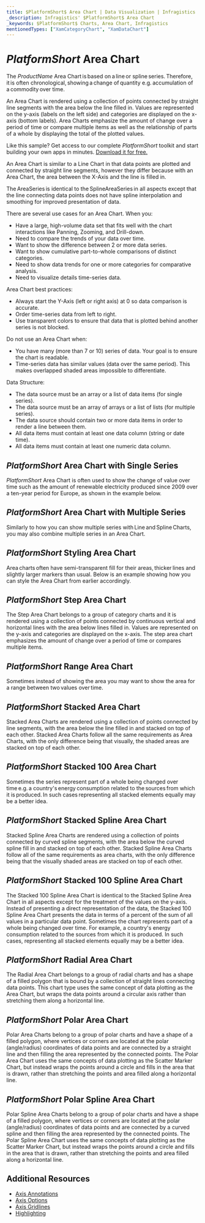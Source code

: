 ```yaml
---
title: $PlatformShort$ Area Chart | Data Visualization | Infragistics
_description: Infragistics' $PlatformShort$ Area Chart
_keywords: $PlatformShort$ Charts, Area Chart, Infragistics
mentionedTypes: ["XamCategoryChart", "XamDataChart"]
---
```

# $PlatformShort$ Area Chart

The $ProductName$ Area Chart is based on a line or spline series. Therefore, it is often chronological, showing a change of quantity e.g. accumulation of a commodity over time.

An Area Chart is rendered using a collection of points connected by straight line segments with the area below the line filled in. Values are represented on the y-axis (labels on the left side) and categories are displayed on the x-axis (bottom labels). Area Charts emphasize the amount of change over a period of time or compare multiple items as well as the relationship of parts of a whole by displaying the total of the plotted values.

<code-view style="height: 600px"
           data-demos-base-url="{environment:dvDemosBaseUrl}"
           iframe-src="{environment:dvDemosBaseUrl}/charts/category-chart-area-chart-with-legend"
           alt="$PlatformShort$ Area Chart with Legend" >
</code-view>

<div class="divider--half"></div>

Like this sample? Get access to our complete $PlatformShort$ toolkit and start building your own apps in minutes. <a href="{environment:infragisticsBaseUrl}/products/$ProductSpinal$/download">Download it for free.</a>

An Area Chart is similar to a Line Chart in that data points are plotted and connected by straight line segments, however they differ because with an Area Chart, the area between the X-Axis and the line is filled in.

The AreaSeries is identical to the SplineAreaSeries in all aspects except that the line connecting data points does not have spline interpolation and smoothing for improved presentation of data.

There are several use cases for an Area Chart. When you:

- Have a large, high-volume data set that fits well with the chart interactions like Panning, Zooming, and Drill-down.
- Need to compare the trends of your data over time.
- Want to show the difference between 2 or more data series.
- Want to show cumulative part-to-whole comparisons of distinct categories.
- Need to show data trends for one or more categories for comparative analysis.
- Need to visualize details time-series data.

Area Chart best practices:

- Always start the Y-Axis (left or right axis) at 0 so data comparison is accurate.
- Order time-series data from left to right.
- Use transparent colors to ensure that data that is plotted behind another series is not blocked.

Do not use an Area Chart when:

- You have many (more than 7 or 10) series of data. Your goal is to ensure the chart is readable.
- Time-series data has similar values (data over the same period). This makes overlapped shaded areas impossible to differentiate.

Data Structure:

- The data source must be an array or a list of data items (for single series).
- The data source must be an array of arrays or a list of lists (for multiple series).
- The data source should contain two or more data items in order to render a line between them.
- All data items must contain at least one data column (string or date time).
- All data items must contain at least one numeric data column.

## $PlatformShort$ Area Chart with Single Series

$PlatformShort$ Area Chart is often used to show the change of value over time such as the amount of renewable electricity produced since 2009 over a ten-year period for Europe, as shown in the example below.


<code-view style="height: 600px"
           data-demos-base-url="{environment:dvDemosBaseUrl}"
           iframe-src="{environment:dvDemosBaseUrl}/charts/category-chart-area-chart-single-source"
           alt="$PlatformShort$ Area Chart with Single Series" >
</code-view>

<div class="divider--half"></div>

## $PlatformShort$ Area Chart with Multiple Series

Similarly to how you can show multiple series with Line and Spline Charts, you may also combine multiple series in an Area Chart.


<code-view style="height: 600px"
           data-demos-base-url="{environment:dvDemosBaseUrl}"
           iframe-src="{environment:dvDemosBaseUrl}/charts/category-chart-area-chart-multiple-sources"
           alt="$PlatformShort$ Area Chart with Multiple Sources" >
</code-view>

<div class="divider--half"></div>

## $PlatformShort$ Styling Area Chart

Area charts often have semi-transparent fill for their areas, thicker lines and slightly larger markers than usual. Below is an example showing how you can style the Area Chart from earlier accordingly. 


<code-view style="height: 600px"
           data-demos-base-url="{environment:dvDemosBaseUrl}"
           iframe-src="{environment:dvDemosBaseUrl}/charts/category-chart-area-chart-styling"
           alt="$PlatformShort$ Area Chart Styling" >
</code-view>

<div class="divider--half"></div>

## $PlatformShort$ Step Area Chart

The Step Area Chart belongs to a group of category charts and it is rendered using a collection of points connected by continuous vertical and horizontal lines with the area below lines filled in. Values are represented on the y-axis and categories are displayed on the x-axis. The step area chart emphasizes the amount of change over a period of time or compares multiple items.


<code-view style="height: 600px"
           data-demos-base-url="{environment:dvDemosBaseUrl}"
           iframe-src="{environment:dvDemosBaseUrl}/charts/category-chart-step-area-multiple-sources"
           alt="$PlatformShort$ Step Area Chart" >
</code-view>

<div class="divider--half"></div>

## $PlatformShort$ Range Area Chart

Sometimes instead of showing the area you may want to show the area for a range between two values over time.

<code-view style="height: 600px"
           data-demos-base-url="{environment:dvDemosBaseUrl}"
           iframe-src="{environment:dvDemosBaseUrl}/charts/data-chart-range-area-chart"
           alt="$PlatformShort$ Range Area Chart" >
</code-view>

<div class="divider--half"></div>

## $PlatformShort$ Stacked Area Chart

Stacked Area Charts are rendered using a collection of points connected by line segments, with the area below the line filled in and stacked on top of each other. Stacked Area Charts follow all the same requirements as Area Charts, with the only difference being that visually, the shaded areas are stacked on top of each other.


<code-view style="height: 600px"
           data-demos-base-url="{environment:dvDemosBaseUrl}"
           iframe-src="{environment:dvDemosBaseUrl}/charts/data-chart-stacked-area-chart"
           alt="$PlatformShort$ Stacked Area Chart" >
</code-view>

<div class="divider--half"></div>

## $PlatformShort$ Stacked 100 Area Chart

Sometimes the series represent part of a whole being changed over time e.g. a country's energy consumption related to the sources from which it is produced. In such cases representing all stacked elements equally may be a better idea.


<code-view style="height: 600px"
           data-demos-base-url="{environment:dvDemosBaseUrl}"
           iframe-src="{environment:dvDemosBaseUrl}/charts/data-chart-stacked-100-area-chart"
           alt="$PlatformShort$ Stacked 100 Area Chart" >
</code-view>

<div class="divider--half"></div>

## $PlatformShort$ Stacked Spline Area Chart

Stacked Spline Area Charts are rendered using a collection of points connected by curved spline segments, with the area below the curved spline fill in and stacked on top of each other. Stacked Spline Area Charts follow all of the same requirements as area charts, with the only difference being that the visually shaded areas are stacked on top of each other.


<code-view style="height: 600px"
           data-demos-base-url="{environment:dvDemosBaseUrl}"
           iframe-src="{environment:dvDemosBaseUrl}/charts/data-chart-stacked-spline-area-chart"
           alt="$PlatformShort$ Stacked Spline Area Chart" >
</code-view>

<div class="divider--half"></div>


## $PlatformShort$ Stacked 100 Spline Area Chart

The Stacked 100 Spline Area Chart is identical to the Stacked Spline Area Chart in all aspects except for the treatment of the values on the y-axis. Instead of presenting a direct representation of the data, the Stacked 100 Spline Area Chart presents the data in terms of a percent of the sum of all values in a particular data point. Sometimes the chart represents part of a whole being changed over time. For example, a country's energy consumption related to the sources from which it is produced. In such cases, representing all stacked elements equally may be a better idea.


<code-view style="height: 600px"
           data-demos-base-url="{environment:dvDemosBaseUrl}"
           iframe-src="{environment:dvDemosBaseUrl}/charts/data-chart-stacked-100-spline-area-chart"
           alt="$PlatformShort$ Stacked 100 Spline Area Chart" >
</code-view>

<div class="divider--half"></div>

## $PlatformShort$ Radial Area Chart

The Radial Area Chart belongs to a group of radial charts and has a shape of a filled polygon that is bound by a collection of straight lines connecting data points. This chart type uses the same concept of data plotting as the Area Chart, but wraps the data points around a circular axis rather than stretching them along a horizontal line.


<code-view style="height: 600px"
           data-demos-base-url="{environment:dvDemosBaseUrl}"
           iframe-src="{environment:dvDemosBaseUrl}/charts/data-chart-radial-area-chart"
           alt="$PlatformShort$ Radial Area Chart" >
</code-view>

<div class="divider--half"></div>

## $PlatformShort$ Polar Area Chart

Polar Area Charts belong to a group of polar charts and have a shape of a filled polygon, where vertices or corners are located at the polar (angle/radius) coordinates of data points and are connected by a straight line and then filling the area represented by the connected points. The Polar Area Chart uses the same concepts of data plotting as the Scatter Marker Chart, but instead wraps the points around a circle and fills in the area that is drawn, rather than stretching the points and area filled along a horizontal line.


<code-view style="height: 600px"
           data-demos-base-url="{environment:dvDemosBaseUrl}"
           iframe-src="{environment:dvDemosBaseUrl}/charts/data-chart-type-polar-area-series"
           alt="$PlatformShort$ Polar Area Chart" >
</code-view>

<div class="divider--half"></div>

## $PlatformShort$ Polar Spline Area Chart

Polar Spline Area Charts belong to a group of polar charts and have a shape of a filled polygon, where vertices or corners are located at the polar (angle/radius) coordinates of data points and are connected by a curved spline and then filling the area represented by the connected points. The Polar Spline Area Chart uses the same concepts of data plotting as the Scatter Marker Chart, but instead wraps the points around a circle and fills in the area that is drawn, rather than stretching the points and area filled along a horizontal line.


<code-view style="height: 600px"
           data-demos-base-url="{environment:dvDemosBaseUrl}"
           iframe-src="{environment:dvDemosBaseUrl}/charts/data-chart-type-polar-spline-area-series"
           alt="$PlatformShort$ Polar Spline Area Chart" >
</code-view>

<div class="divider--half"></div>

## Additional Resources
- [Axis Annotations](../features/chart-axis-options.md)
- [Axis Options](../features/chart-axis-options.md)
- [Axis Gridlines](../features/chart-axis-gridlines.md)
- [Highlighting](../features/chart-highlighting.md)

<!-- TODO list API links used in this topic
## API Members
-->
